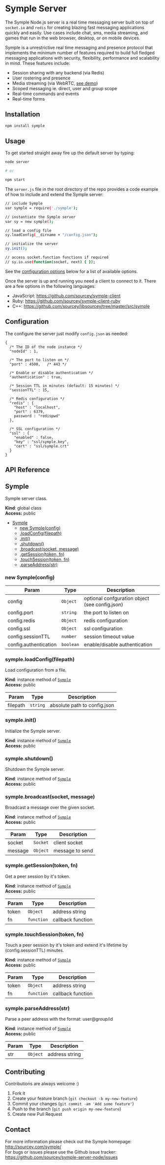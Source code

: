 # Symple Server

The Symple Node.js server is a real time messaging server built on top of `socket.io` and `redis` for creating blazing fast messaging applications quickly and easily. Use cases include chat, sms, media streaming, and games that run in the web browser, desktop, or on mobile devices.

Symple is a unrestrictive real time messaging and presence protocol that implements the minimum number of features required to build full fledged messaging applications with security, flexibility, performance and scalability in mind. These features include:

* Session sharing with any backend (via Redis)
* User rostering and presence
* Media streaming (via WebRTC, [see demo](symple.sourcey.com))
* Scoped messaging ie. direct, user and group scope
* Real-time commands and events
* Real-time forms

## Installation

```bash
npm install symple
```

## Usage

To get started straight away fire up the default server by typing:

```bash
node server

# or 

npm start
```

The `server.js` file in the root directory of the repo provides a code example of how to include and extend the Symple server:


```bash
// include Symple
var symple = require('./symple');

// instantiate the Symple server
var sy = new symple();

// load a config file
sy.loadConfig(__dirname + "/config.json");

// initialize the server
sy.init();

// access socket.function functions if required
// sy.io.use(function(socket, next) { });
```

See the [configuration options](#configuration) below for a list of available options.

Once the server is up and running you need a client to connect to it. There are a few options in the following languages:

* JavaScript: https://github.com/sourcey/symple-client
* Ruby: https://github.com/sourcey/symple-client-ruby
* C++: https://github.com/sourcey/libsourcey/tree/master/src/symple

## Configuration

The configure the server just modify `config.json` as needed:

```
{
  /* The ID of the node instance */
  "nodeId" : 1,

  /* The port to listen on */
  "port" : 4500,   /* 443 */

  /* Enable or disable authentication */
  "authentication" : true,

  /* Session TTL in minutes (default: 15 minutes) */
  "sessionTTL" : 15,

  /* Redis configuration */
  "redis" : {
    "host" : "localhost",
    "port" : 6379,
    password : "redispwd" 
  },

  /* SSL configuration */
  "ssl" : {
    "enabled" : false,
    "key" : "ssl/symple.key",
    "cert" : "ssl/symple.crt"
  }
}
```

## API Reference

<a name="Symple"></a>
## Symple
Symple server class.

**Kind**: global class  
**Access:** public  

* [Symple](#Symple)
    * [new Symple(config)](#new_Symple_new)
    * [.loadConfig(filepath)](#Symple+loadConfig)
    * [.init()](#Symple+init)
    * [.shutdown()](#Symple+shutdown)
    * [.broadcast(socket, message)](#Symple+broadcast)
    * [.getSession(token, fn)](#Symple+getSession)
    * [.touchSession(token, fn)](#Symple+touchSession)
    * [.parseAddress(str)](#Symple+parseAddress)

<a name="new_Symple_new"></a>
### new Symple(config)

| Param | Type | Description |
| --- | --- | --- |
| config | <code>Object</code> | optional confguration object (see config.json) |
| config.port | <code>string</code> | the port to listen on |
| config.redis | <code>Object</code> | redis configuration |
| config.ssl | <code>Object</code> | ssl configuration |
| config.sessionTTL | <code>number</code> | session timeout value |
| config.authentication | <code>boolean</code> | enable/disable authentication |

<a name="Symple+loadConfig"></a>
### symple.loadConfig(filepath)
Load configuration from a file.

**Kind**: instance method of <code>[Symple](#Symple)</code>  
**Access:** public  

| Param | Type | Description |
| --- | --- | --- |
| filepath | <code>string</code> | absolute path to config.json |

<a name="Symple+init"></a>
### symple.init()
Initialize the Symple server.

**Kind**: instance method of <code>[Symple](#Symple)</code>  
**Access:** public  
<a name="Symple+shutdown"></a>
### symple.shutdown()
Shutdown the Symple server.

**Kind**: instance method of <code>[Symple](#Symple)</code>  
**Access:** public  
<a name="Symple+broadcast"></a>
### symple.broadcast(socket, message)
Broadcast a message over the given socket.

**Kind**: instance method of <code>[Symple](#Symple)</code>  
**Access:** public  

| Param | Type | Description |
| --- | --- | --- |
| socket | <code>Socket</code> | client socket |
| message | <code>Object</code> | message to send |

<a name="Symple+getSession"></a>
### symple.getSession(token, fn)
Get a peer session by it's token.

**Kind**: instance method of <code>[Symple](#Symple)</code>  
**Access:** public  

| Param | Type | Description |
| --- | --- | --- |
| token | <code>Object</code> | address string |
| fn | <code>function</code> | callback function |

<a name="Symple+touchSession"></a>
### symple.touchSession(token, fn)
Touch a peer session by it's token and extend 
it's lifetime by (config.sessionTTL) minutes.

**Kind**: instance method of <code>[Symple](#Symple)</code>  
**Access:** public  

| Param | Type | Description |
| --- | --- | --- |
| token | <code>Object</code> | address string |
| fn | <code>function</code> | callback function |

<a name="Symple+parseAddress"></a>
### symple.parseAddress(str)
Parse a peer address with the format: user@group/id

**Kind**: instance method of <code>[Symple](#Symple)</code>  
**Access:** public  

| Param | Type | Description |
| --- | --- | --- |
| str | <code>Object</code> | address string |


## Contributing

Contributions are always welcome :)

1. Fork it
2. Create your feature branch (`git checkout -b my-new-feature`)
3. Commit your changes (`git commit -am 'Add some feature'`)
4. Push to the branch (`git push origin my-new-feature`)
5. Create new Pull Request

## Contact

For more information please check out the Symple homepage: http://sourcey.com/symple/  
For bugs or issues please use the Github issue tracker: https://github.com/sourcey/symple-server-node/issues
